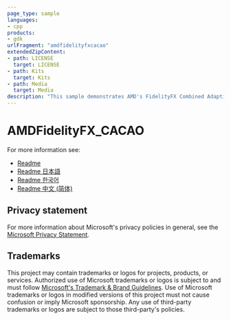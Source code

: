 ```yaml
---
page_type: sample
languages:
- cpp
products:
- gdk
urlFragment: "amdfidelityfxcacao"
extendedZipContent:
- path: LICENSE
  target: LICENSE
- path: Kits
  target: Kits
- path: Media
  target: Media
description: "This sample demonstrates AMD's FidelityFX Combined Adaptive Compute Ambient Occlusion (CACAO) algorithm."
---
```


# AMDFidelityFX_CACAO

For more information see: 
- [Readme](https://github.com/microsoft/Xbox-GDK-Samples/blob/main/Samples/Graphics/AMDFidelityFX_CACAO/readme_en-us.md)
- [Readme 日本語](https://github.com/microsoft/Xbox-GDK-Samples/blob/main/Samples/Graphics/AMDFidelityFX_CACAO/readme_ja-jp.md)
- [Readme 한국어](https://github.com/microsoft/Xbox-GDK-Samples/blob/main/Samples/Graphics/AMDFidelityFX_CACAO/readme_ko-kr.md)
- [Readme 中文 (简体)](https://github.com/microsoft/Xbox-GDK-Samples/blob/main/Samples/Graphics/AMDFidelityFX_CACAO/readme_zh-cn.md)

## Privacy statement

For more information about Microsoft's privacy policies in general, see the [Microsoft Privacy Statement](https://privacy.microsoft.com/privacystatement/).

## Trademarks

This project may contain trademarks or logos for projects, products, or services. Authorized use of Microsoft trademarks or logos is subject to and must follow [Microsoft's Trademark & Brand Guidelines](https://www.microsoft.com/en-us/legal/intellectualproperty/trademarks/usage/general). Use of Microsoft trademarks or logos in modified versions of this project must not cause confusion or imply Microsoft sponsorship. Any use of third-party trademarks or logos are subject to those third-party's policies.

